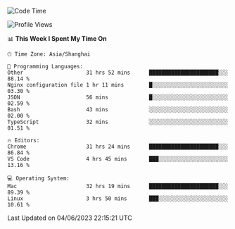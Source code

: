 <!--START_SECTION:waka-->
![Code Time](http://img.shields.io/badge/Code%20Time-762%20hrs%2045%20mins-blue)

![Profile Views](http://img.shields.io/badge/Profile%20Views-1-blue)

📊 **This Week I Spent My Time On** 

```text
🕑︎ Time Zone: Asia/Shanghai

💬 Programming Languages: 
Other                    31 hrs 52 mins      ██████████████████████░░░   88.14 % 
Nginx configuration file 1 hr 11 mins        █░░░░░░░░░░░░░░░░░░░░░░░░   03.30 % 
JSON                     56 mins             █░░░░░░░░░░░░░░░░░░░░░░░░   02.59 % 
Bash                     43 mins             ░░░░░░░░░░░░░░░░░░░░░░░░░   02.00 % 
TypeScript               32 mins             ░░░░░░░░░░░░░░░░░░░░░░░░░   01.51 % 

🔥 Editors: 
Chrome                   31 hrs 24 mins      ██████████████████████░░░   86.84 % 
VS Code                  4 hrs 45 mins       ███░░░░░░░░░░░░░░░░░░░░░░   13.16 % 

💻 Operating System: 
Mac                      32 hrs 19 mins      ██████████████████████░░░   89.39 % 
Linux                    3 hrs 50 mins       ███░░░░░░░░░░░░░░░░░░░░░░   10.61 % 
```


 Last Updated on 04/06/2023 22:15:21 UTC
<!--END_SECTION:waka-->